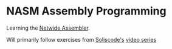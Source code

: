 # NASM Assembly Programming

Learning the [Netwide Assembler](https://en.wikipedia.org/wiki/Netwide_Assembler).

Will primarily follow exercises from [Soliscode's](https://www.youtube.com/channel/UCYXWGO7hi4McH2qRLWq1dIQ) [video series](https://www.youtube.com/playlist?list=PL0A750AC6626E5EFA)

